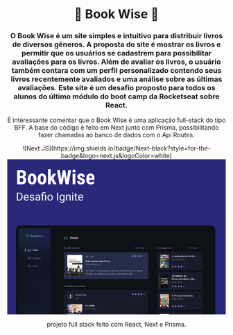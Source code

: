 <h1 align="center">
  📘 Book Wise 📘
</h1>

<h3 align="center">
  O Book Wise é um site simples e intuitivo para distribuir livros de diversos gêneros. A proposta do site é mostrar os livros e permitir que os usuários se cadastrem para possibilitar avaliações para os livros. Além de avaliar os livros, o usuário também contara com um perfil personalizado contendo seus livros recentemente avaliados e uma análise sobre as últimas avaliações. Este site é um desafio proposto para todos os alunos do último módulo do boot camp da Rocketseat sobre React.
</h3>

<p align="center">
  É interessante comentar que o Book Wise é uma aplicação full-stack do tipo BFF. A base do código é feito em Next junto com Prisma, possibilitando fazer chamadas ao banco de dados com o Api Routes.
</p>

<div align="center">
  ![Next JS](https://img.shields.io/badge/Next-black?style=for-the-badge&logo=next.js&logoColor=white)
</div>

<div align="center">
  <img align="center" src="./src/assets/cover.png" />
</div>

<p align="center">
  projeto full stack feito com React, Next e Prisma.
</p>